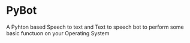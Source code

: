# PyBot
A Pyhton based Speech to text and Text to speech bot to perform some basic functuon on your Operating System
